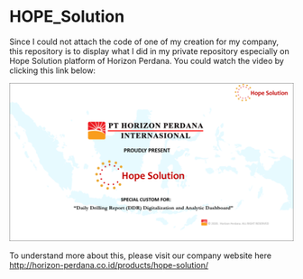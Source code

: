 # HOPE_Solution
Since I could not attach the code of one of my creation for my company, this repository is to display what I did in my private repository especially on Hope Solution platform of Horizon Perdana. You could watch the video by clicking this link below:

[![Watch the video](https://github.com/panjoel4/Python_for_Geoscientist-Pycon2020/blob/main/Images/thumbnail.PNG)](https://www.youtube.com/watch?v=UQr0DEzQQyw)

To understand more about this, please visit our company website here http://horizon-perdana.co.id/products/hope-solution/
